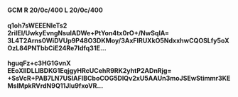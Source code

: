#### GCM R 20/0c/400 L 20/0c/400
**q1oh7sWEEENIeTs2**<br/>**2riIEI/UwkyEvngNsulADWe+PtYon4tx0rO+/NwSqIA=**<br/>**3L4T2Arns0WiDVUp9P48O3DKMoy/3AxFIRUXkO5NdxxhwCQOSLfy5oXOzL84PNTbbCiE24Re7Idfq31E...**<br/><br/>
**hguqFz+c3HG1GvnX**<br/>**EEoXllDLLlBDKG1EqjgyHRcUCehR9RK2yhtP2ADnRjg=**<br/>**+SsVcR+PAB7LN7USlAFIBCboCOG5DlQv2xU5AAUn3moJSEwStimmr3KEMslMpkRVrdN9Q11Jlu9fxoVR...**